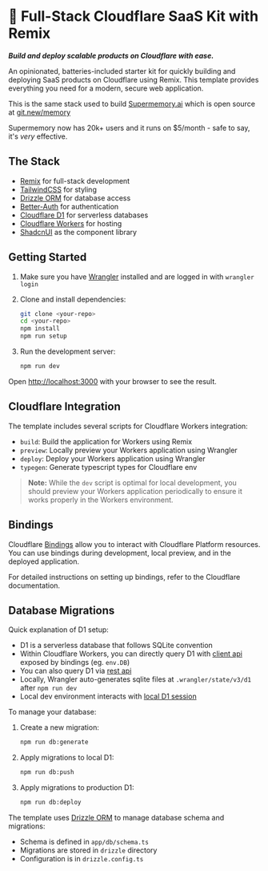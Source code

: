 # 🚀 Full-Stack Cloudflare SaaS Kit with Remix

**_Build and deploy scalable products on Cloudflare with ease._**

An opinionated, batteries-included starter kit for quickly building and deploying SaaS products on Cloudflare using Remix. This template provides everything you need for a modern, secure web application.

This is the same stack used to build [Supermemory.ai](https://Supermemory.ai) which is open source at [git.new/memory](https://git.new/memory)

Supermemory now has 20k+ users and it runs on $5/month - safe to say, it's _very_ effective.

## The Stack

- [Remix](https://remix.run/) for full-stack development
- [TailwindCSS](https://tailwindcss.com/) for styling
- [Drizzle ORM](https://orm.drizzle.team/) for database access
- [Better-Auth](https://better-auth.pages.dev) for authentication
- [Cloudflare D1](https://www.cloudflare.com/developer-platform/d1/) for serverless databases
- [Cloudflare Workers](https://workers.cloudflare.com/) for hosting
- [ShadcnUI](https://shadcn.com/) as the component library

## Getting Started

1. Make sure you have [Wrangler](https://developers.cloudflare.com/workers/wrangler/install-and-update/#installupdate-wrangler) installed and are logged in with `wrangler login`

2. Clone and install dependencies:
   ```bash
   git clone <your-repo>
   cd <your-repo>
   npm install
   npm run setup
   ```

3. Run the development server:
   ```bash
   npm run dev
   ```

Open [http://localhost:3000](http://localhost:3000) with your browser to see the result.

## Cloudflare Integration

The template includes several scripts for Cloudflare Workers integration:
- `build`: Build the application for Workers using Remix
- `preview`: Locally preview your Workers application using Wrangler
- `deploy`: Deploy your Workers application using Wrangler
- `typegen`: Generate typescript types for Cloudflare env

> __Note:__ While the `dev` script is optimal for local development, you should preview your Workers application periodically to ensure it works properly in the Workers environment.

## Bindings

Cloudflare [Bindings](https://developers.cloudflare.com/pages/functions/bindings/) allow you to interact with Cloudflare Platform resources. You can use bindings during development, local preview, and in the deployed application.

For detailed instructions on setting up bindings, refer to the Cloudflare documentation.

## Database Migrations
Quick explanation of D1 setup:
- D1 is a serverless database that follows SQLite convention
- Within Cloudflare Workers, you can directly query D1 with [client api](https://developers.cloudflare.com/d1/build-with-d1/d1-client-api/) exposed by bindings (eg. `env.DB`)
- You can also query D1 via [rest api](https://developers.cloudflare.com/api/operations/cloudflare-d1-create-database)
- Locally, Wrangler auto-generates sqlite files at `.wrangler/state/v3/d1` after `npm run dev`
- Local dev environment interacts with [local D1 session](https://developers.cloudflare.com/d1/build-with-d1/local-development/#start-a-local-development-session)

To manage your database:
1. Create a new migration:
   ```bash
   npm run db:generate
   ```

2. Apply migrations to local D1:
   ```bash
   npm run db:push
   ```

3. Apply migrations to production D1:
   ```bash
   npm run db:deploy
   ```

The template uses [Drizzle ORM](https://orm.drizzle.team/) to manage database schema and migrations:
- Schema is defined in `app/db/schema.ts`
- Migrations are stored in `drizzle` directory
- Configuration is in `drizzle.config.ts`
